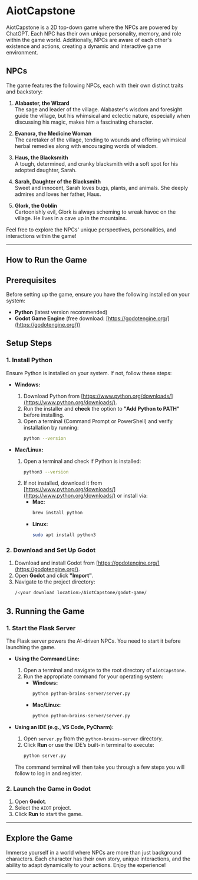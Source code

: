 # AiotCapstone
AiotCapstone is a 2D top-down game where the NPCs are powered by ChatGPT. Each NPC has their own unique personality, memory, and role within the game world. Additionally, NPCs are aware of each other's existence and actions, creating a dynamic and interactive game environment.

## NPCs
The game features the following NPCs, each with their own distinct traits and backstory:

1. **Alabaster, the Wizard**  
   The sage and leader of the village. Alabaster's wisdom and foresight guide the village, but his whimsical and eclectic nature, especially when discussing his magic, makes him a fascinating character.

2. **Evanora, the Medicine Woman**  
   The caretaker of the village, tending to wounds and offering whimsical herbal remedies along with encouraging words of wisdom.

3. **Haus, the Blacksmith**  
   A tough, determined, and cranky blacksmith with a soft spot for his adopted daughter, Sarah.

4. **Sarah, Daughter of the Blacksmith**  
   Sweet and innocent, Sarah loves bugs, plants, and animals. She deeply admires and loves her father, Haus.

5. **Glork, the Goblin**  
   Cartoonishly evil, Glork is always scheming to wreak havoc on the village. He lives in a cave up in the mountains.

Feel free to explore the NPCs' unique perspectives, personalities, and interactions within the game!

---

## How to Run the Game

## Prerequisites
Before setting up the game, ensure you have the following installed on your system:

- **Python** (latest version recommended)
- **Godot Game Engine** (free download: [https://godotengine.org/](https://godotengine.org/))

## Setup Steps

### 1. Install Python
Ensure Python is installed on your system. If not, follow these steps:

- **Windows:**
  1. Download Python from [https://www.python.org/downloads/](https://www.python.org/downloads/).
  2. Run the installer and **check** the option to **"Add Python to PATH"** before installing.
  3. Open a terminal (Command Prompt or PowerShell) and verify installation by running:
     ```sh
     python --version
     ```
  
- **Mac/Linux:**
  1. Open a terminal and check if Python is installed:
     ```sh
     python3 --version
     ```
  2. If not installed, download it from [https://www.python.org/downloads/](https://www.python.org/downloads/) or install via:
     - **Mac:**  
       ```sh
       brew install python
       ```
     - **Linux:**  
       ```sh
       sudo apt install python3
       ```

### 2. Download and Set Up Godot
1. Download and install Godot from [https://godotengine.org/](https://godotengine.org/).
2. Open **Godot** and click **"Import"**.
3. Navigate to the project directory:
   ```sh
   /<your download location>/AiotCapstone/godot-game/

## 3. Running the Game

### 1. Start the Flask Server
The Flask server powers the AI-driven NPCs. You need to start it before launching the game.

- **Using the Command Line:**
  1. Open a terminal and navigate to the root directory of `AiotCapstone`.
  2. Run the appropriate command for your operating system:
     - **Windows:**
       ```sh
       python python-brains-server/server.py
       ```
     - **Mac/Linux:**
       ```sh
       python python-brains-server/server.py
       ```

- **Using an IDE (e.g., VS Code, PyCharm):**
  1. Open `server.py` from the `python-brains-server` directory.
  2. Click **Run** or use the IDE’s built-in terminal to execute:
     ```sh
     python server.py
     ```
  The command terminal will then take you through a few steps you will follow to log in and register.

### 2. Launch the Game in Godot
1. Open **Godot**.
2. Select the `AIOT` project.
3. Click **Run** to start the game.

---

## Explore the Game
Immerse yourself in a world where NPCs are more than just background characters. Each character has their own story, unique interactions, and the ability to adapt dynamically to your actions. Enjoy the experience!

---


    

